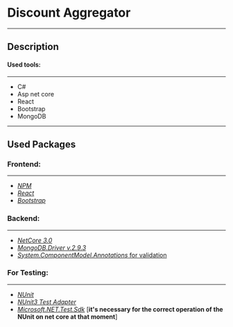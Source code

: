 <h1>Discount Aggregator</h1>

---

<h2>Description</h2>
<h4>Used tools:</h4>

---

* C#
* Asp net core
* React
* Bootstrap
* MongoDB

---

<h2>Used Packages</h2>

<h3>Frontend:</h3>

---

* [*NPM*](https://nodejs.org/en/download/)
* [*React*](https://react-cn.github.io/react/downloads.html)
* [*Bootstrap*](https://getbootstrap.com/docs/4.0/getting-started/download/)


<h3>Backend:</h3>

---
* [*NetCore 3.0*](https://dotnet.microsoft.com/download/dotnet-core/3.0)
* [*MongoDB.Driver v.2.9.3*](https://www.nuget.org/packages/mongodb.driver)
* [*System.ComponentModel.Annotations* for validation](https://www.nuget.org/packages/System.ComponentModel.Annotations/)

<h3>For Testing:</h3>

---

* [*NUnit*](https://www.nuget.org/packages/NUnit/)
* [*NUnit3 Test Adapter*](https://www.nuget.org/packages/NUnit3TestAdapter/)
* [*Microsoft.NET.Test.Sdk*](https://www.nuget.org/packages/Microsoft.NET.Test.Sdk/16.5.0-preview-20191115-01) [**it's necessary for the correct operation of the NUnit on net core at that moment**]


